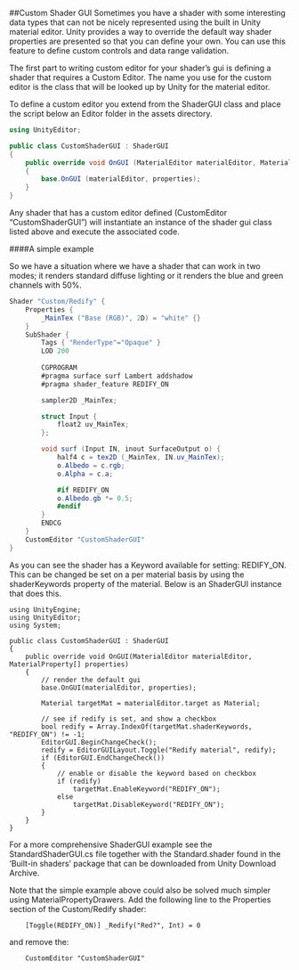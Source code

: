 ##Custom Shader GUI
Sometimes you have a shader with some interesting data types that can not be nicely represented using the built in Unity material editor. Unity provides a way to override the default way shader properties are presented so that you can define your own. You can use this feature to define custom controls and data range validation.

The first part to writing custom editor for your shader’s gui is defining a shader that requires a Custom Editor. The name you use for the custom editor is the class that will be looked up by Unity for the material editor.

To define a custom editor you extend from the ShaderGUI class and place the script below an Editor folder in the assets directory.

```csharp
using UnityEditor;

public class CustomShaderGUI : ShaderGUI 
{
    public override void OnGUI (MaterialEditor materialEditor, MaterialProperty[] properties)
    {
        base.OnGUI (materialEditor, properties);
    }
}
```

Any shader that has a custom editor defined (CustomEditor “CustomShaderGUI”) will instantiate an instance of the shader gui class listed above and execute the associated code.

####A simple example

So we have a situation where we have a shader that can work in two modes; it renders standard diffuse lighting or it renders the blue and green channels with 50%.

```csharp
Shader "Custom/Redify" {
    Properties {
        _MainTex ("Base (RGB)", 2D) = "white" {}
    }
    SubShader {
        Tags { "RenderType"="Opaque" }
        LOD 200
        
        CGPROGRAM
        #pragma surface surf Lambert addshadow
        #pragma shader_feature REDIFY_ON

        sampler2D _MainTex;

        struct Input {
            float2 uv_MainTex;
        };

        void surf (Input IN, inout SurfaceOutput o) {
            half4 c = tex2D (_MainTex, IN.uv_MainTex);
            o.Albedo = c.rgb;
            o.Alpha = c.a;

            #if REDIFY_ON
            o.Albedo.gb *= 0.5;
            #endif
        }
        ENDCG
    } 
    CustomEditor "CustomShaderGUI"
}
```

As you can see the shader has a Keyword available for setting: REDIFY_ON. This can be changed be set on a per material basis by using the shaderKeywords property of the material. Below is an ShaderGUI instance that does this.

```
using UnityEngine;
using UnityEditor;
using System;

public class CustomShaderGUI : ShaderGUI
{
    public override void OnGUI(MaterialEditor materialEditor, MaterialProperty[] properties)
    {
        // render the default gui
        base.OnGUI(materialEditor, properties);

        Material targetMat = materialEditor.target as Material;

        // see if redify is set, and show a checkbox
        bool redify = Array.IndexOf(targetMat.shaderKeywords, "REDIFY_ON") != -1;
        EditorGUI.BeginChangeCheck();
        redify = EditorGUILayout.Toggle("Redify material", redify);
        if (EditorGUI.EndChangeCheck())
        {
            // enable or disable the keyword based on checkbox
            if (redify)
                targetMat.EnableKeyword("REDIFY_ON");
            else
                targetMat.DisableKeyword("REDIFY_ON");
        }
    }
}
```

For a more comprehensive ShaderGUI example see the StandardShaderGUI.cs file together with the Standard.shader found in the ‘Built-in shaders’ package that can be downloaded from Unity Download Archive.

Note that the simple example above could also be solved much simpler using MaterialPropertyDrawers. Add the following line to the Properties section of the Custom/Redify shader:

```
    [Toggle(REDIFY_ON)] _Redify("Red?", Int) = 0
```

and remove the:

```
    CustomEditor "CustomShaderGUI"
```
